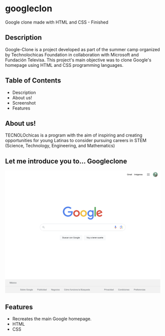 # googleclon
Google clone made with HTML and CSS - Finished
## Description ##
Google-Clone is a project developed as part of the summer camp organized by Technolochicas Foundation in collaboration with Microsoft and Fundación Televisa. This project's main objective was to clone Google's homepage using HTML and CSS programming languages.

## Table of Contents ##
- Description
- About us!
- Screenshot
- Features

## About us! ##
TECNOLOchicas is a program with the aim of inspiring and creating opportunities for young Latinas to consider pursuing careers in STEM (Science, Technology, Engineering, and Mathematics)

## Let me introduce you to... Googleclone ##
![](https://github.com/Danismad/googleclon/blob/main/Captura%20de%20pantalla%202023-07-26%20a%20la(s)%2018.23.10.png)

## Features ##
* Recreates the main Google homepage.
* HTML
* CSS
